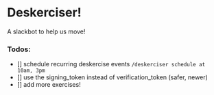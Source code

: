 # Deskerciser!

A slackbot to help us move!

### Todos:
- [] schedule recurring deskercise events
  `/deskerciser schedule at 10am, 3pm`
- [] use the signing_token instead of verification_token (safer, newer)
- [] add more exercises!
